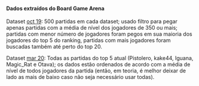 #### Dados extraídos do Board Game Arena

Dataset [oct 19](datasets/oct%2019): 500 partidas em cada dataset; usado filtro para pegar apenas partidas com a média de nível dos jogadores de 350 ou mais; partidas com menor número de jogadores foram pegos em sua maioria dos jogadores do top 5 do ranking, partidas com mais jogadores foram buscadas também até perto do top 20.

Dataset [mar 20](datasets/mar%2020): Todas as partidas do top 5 atual (Pistolero, kake44, Iguana, Magic_Rat e Otava); os dados estão ordenados de acordo com a média de nível de todos jogadores da partida (então, em teoria, é melhor deixar de lado as mais de baixo caso não seja necessário usar todas).
